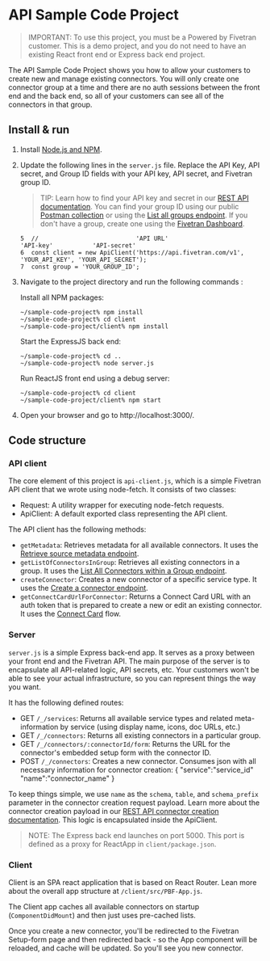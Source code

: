 # API Sample Code Project
 
> IMPORTANT: To use this project, you must be a Powered by Fivetran customer. This is a demo project, and you do not need to have an existing React front end or Express back end project.

The API Sample Code Project shows you how to allow your customers to create new and manage existing connectors. You will only create one connector group at a time and there are no auth sessions between the front end and the back end, so all of your customers can see all of the connectors in that group.

## Install & run

1. Install [Node.js and NPM](https://nodejs.org/en/download/).

2. Update the following lines in the `server.js` file. Replace the API Key, API secret, and Group ID fields with your API key, API secret, and Fivetran group ID.

    > TIP: Learn how to find your API key and secret in our [REST API documentation](https://fivetran.com/docs/rest-api/getting-started). You can find your group ID using our public [Postman collection](https://fivetran.com/docs/rest-api/getting-started#postmancollection) or using the [List all groups endpoint](https://fivetran.com/docs/rest-api/groups#listallgroups). If you don't have a group, create one using the [Fivetran Dashboard](https://fivetran.com/account).

    ```
    5  //                           'API URL'                      'API-key'           'API-secret'
    6  const client = new ApiClient('https://api.fivetran.com/v1', 'YOUR_API_KEY', 'YOUR_API_SECRET');
    7  const group = 'YOUR_GROUP_ID';
    ```

3. Navigate to the project directory and run the following commands :

    Install all NPM packages:
    ```
    ~/sample-code-project% npm install 
    ~/sample-code-project% cd client
    ~/sample-code-project/client% npm install
    ```

    Start the ExpressJS back end:
    ```
    ~/sample-code-project% cd ..
    ~/sample-code-project% node server.js
    ```

    Run ReactJS front end using a debug server:
    ```
    ~/sample-code-project% cd client
    ~/sample-code-project/client% npm start
    ```

1. Open your browser and go to http://localhost:3000/.

## Code structure

### API client

The core element of this project is `api-client.js`, which is a simple Fivetran API client that we wrote using node-fetch. It consists of two classes:
- Request: A utility wrapper for executing node-fetch requests.
- ApiClient: A default exported class representing the API client. 

The API client has the following methods:
- `getMetadata`: Retrieves metadata for all available connectors. It uses the [Retrieve source metadata endpoint](https://fivetran.com/docs/rest-api/connectors#retrievesourcemetadata).
- `getListOfConnectorsInGroup`: Retrieves all existing connectors in a group. It uses the [List All Connectors within a Group endpoint](https://fivetran.com/docs/rest-api/groups#listallconnectorswithinagroup).
- `createConnector`: Creates a new connector of a specific service type. It uses the [Create a connector endpoint](https://fivetran.com/docs/rest-api/connectors#createaconnector).
- `getConnectCardUrlForConnector`: Returns a Connect Card URL with an auth token that is prepared to create a new or edit an existing connector. It uses the [Connect Card](https://fivetran.com/docs/rest-api/connectors/connect-card) flow.

### Server

`server.js` is a simple Express back-end app. It serves as a proxy between your front end and the Fivetran API. The main purpose of the server is to encapsulate all API-related logic, API secrets, etc. Your customers won't be able to see your actual infrastructure, so you can represent things the way you want.

It has the following defined routes:
- GET `/_/services`: Returns all available service types and related meta-information by service (using display name, icons, doc URLs, etc.)
- GET `/_/connectors`: Returns all existing connectors in a particular group.
- GET `/_/connectors/:connectorId/form`: Returns the URL for the connector's embedded setup form with the connector ID. 
- POST `/_/connectors`: Creates a new connector. Consumes json with all necessary information for connector creation:
    {
        "service":"service_id"
        "name":"connector_name"
    }

To keep things simple, we use `name` as the `schema`, `table`, and `schema_prefix` parameter in the connector creation request payload. Learn more about the connector creation payload in our [REST API connector creation documentation](https://fivetran.com/docs/rest-api/connectors#createaconnector). This logic is encapsulated inside the ApiClient.

> NOTE: The Express back end launches on port 5000. This port is defined as a proxy for ReactApp in `client/package.json`.

### Client

Client is an SPA react application that is based on React Router. Lean more about the overall app structure at `/client/src/PBF-App.js`.

The Client app caches all available connectors on startup (`ComponentDidMount`) and then just uses pre-cached lists. 

Once you create a new connector, you'll be redirected to the Fivetran Setup-form page and then redirected back - so the App component will be reloaded, and cache will be updated. So you'll see you new connector. 
